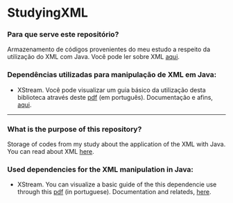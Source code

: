 # StudyingXML

### Para que serve este repositório?
Armazenamento de códigos provenientes do meu estudo a respeito da utilização do XML com Java. Você pode ler sobre XML [aqui](https://www.w3.org/standards/xml/core).

### Dependências utilizadas para manipulação de XML em Java:
* XStream. Você pode visualizar um guia básico da utilização desta biblioteca através deste [pdf](http://www.univale.com.br/unisite/mundo-j/artigos/17xstream.pdf) (em português).  Documentação e afins, [aqui](https://x-stream.github.io).




---

### What is the purpose of this repository?
Storage of codes from my study about the application of the XML with Java. You can read about XML [here](https://www.w3.org/standards/xml/core).

### Used dependencies for the XML manipulation in Java:
* XStream. You can visualize a basic guide of the this dependencie use through this [pdf](http://www.univale.com.br/unisite/mundo-j/artigos/17xstream.pdf) (in portuguese).  Documentation and relateds, [here](https://x-stream.github.io).
